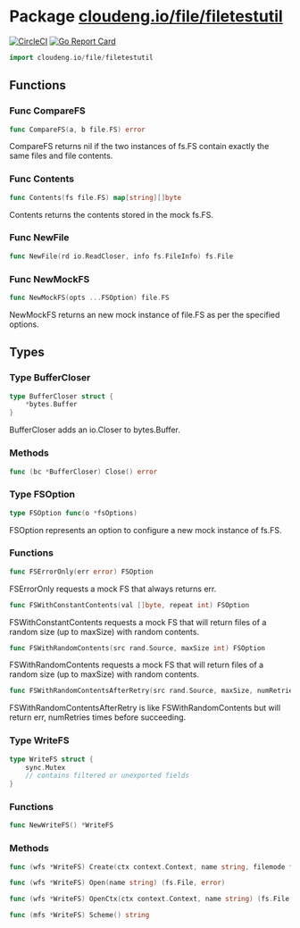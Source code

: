 # Package [cloudeng.io/file/filetestutil](https://pkg.go.dev/cloudeng.io/file/filetestutil?tab=doc)
[![CircleCI](https://circleci.com/gh/cloudengio/go.gotools.svg?style=svg)](https://circleci.com/gh/cloudengio/go.gotools) [![Go Report Card](https://goreportcard.com/badge/cloudeng.io/file/filetestutil)](https://goreportcard.com/report/cloudeng.io/file/filetestutil)

```go
import cloudeng.io/file/filetestutil
```


## Functions
### Func CompareFS
```go
func CompareFS(a, b file.FS) error
```
CompareFS returns nil if the two instances of fs.FS contain exactly the same
files and file contents.

### Func Contents
```go
func Contents(fs file.FS) map[string][]byte
```
Contents returns the contents stored in the mock fs.FS.

### Func NewFile
```go
func NewFile(rd io.ReadCloser, info fs.FileInfo) fs.File
```

### Func NewMockFS
```go
func NewMockFS(opts ...FSOption) file.FS
```
NewMockFS returns an new mock instance of file.FS as per the specified
options.



## Types
### Type BufferCloser
```go
type BufferCloser struct {
	*bytes.Buffer
}
```
BufferCloser adds an io.Closer to bytes.Buffer.

### Methods

```go
func (bc *BufferCloser) Close() error
```




### Type FSOption
```go
type FSOption func(o *fsOptions)
```
FSOption represents an option to configure a new mock instance of fs.FS.

### Functions

```go
func FSErrorOnly(err error) FSOption
```
FSErrorOnly requests a mock FS that always returns err.


```go
func FSWithConstantContents(val []byte, repeat int) FSOption
```
FSWithConstantContents requests a mock FS that will return files of a random
size (up to maxSize) with random contents.


```go
func FSWithRandomContents(src rand.Source, maxSize int) FSOption
```
FSWithRandomContents requests a mock FS that will return files of a random
size (up to maxSize) with random contents.


```go
func FSWithRandomContentsAfterRetry(src rand.Source, maxSize, numRetries int, err error) FSOption
```
FSWithRandomContentsAfterRetry is like FSWithRandomContents but will return
err, numRetries times before succeeding.




### Type WriteFS
```go
type WriteFS struct {
	sync.Mutex
	// contains filtered or unexported fields
}
```

### Functions

```go
func NewWriteFS() *WriteFS
```



### Methods

```go
func (wfs *WriteFS) Create(ctx context.Context, name string, filemode fs.FileMode) (io.WriteCloser, error)
```


```go
func (wfs *WriteFS) Open(name string) (fs.File, error)
```


```go
func (wfs *WriteFS) OpenCtx(ctx context.Context, name string) (fs.File, error)
```


```go
func (mfs *WriteFS) Scheme() string
```







